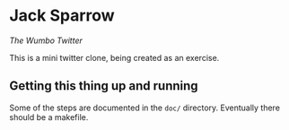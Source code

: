 # Jack Sparrow #
*The Wumbo Twitter*

This is a mini twitter clone, being created as an exercise. 

## Getting this thing up and running ##

Some of the steps are documented in the `doc/` directory. Eventually there should be a makefile.


